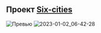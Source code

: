 ## Проект [Six-cities](six-cities-pi.vercel.app)
![Превью](https://disk.yandex.ru/i/yrZhT4FmbrnclA)
![2023-01-02_06-42-28](https://user-images.githubusercontent.com/77890343/210189380-4445f6e3-0f07-45df-bb2c-0b0f5221f75c.png)
